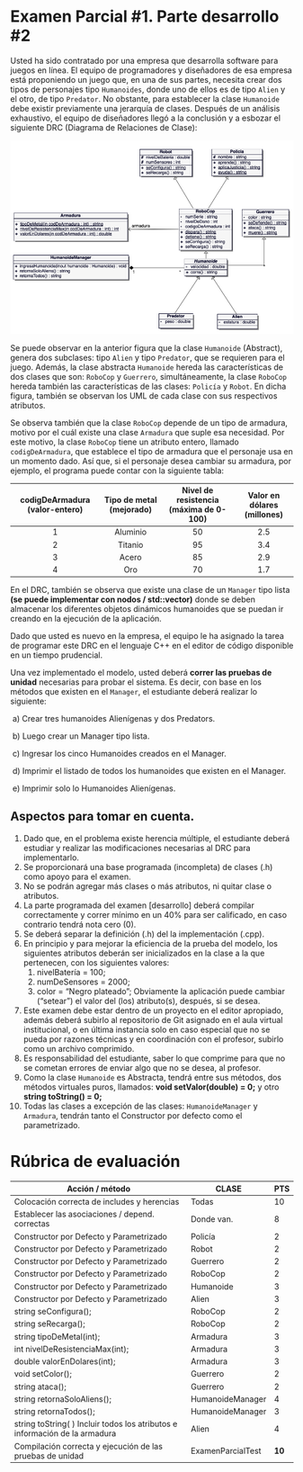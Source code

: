 # Examen Parcial #1. Parte desarrollo #2

Usted ha sido contratado por una empresa que desarrolla software para juegos en línea. El equipo de programadores y diseñadores de esa empresa está proponiendo un juego que, en una de sus partes, necesita crear dos tipos de personajes tipo `Humanoides`, donde uno de ellos es de tipo `Alien` y el otro, de tipo `Predator`.  No obstante, para establecer la clase `Humanoide` debe existir previamente una jerarquía de clases. Después de un análisis exhaustivo, el equipo de diseñadores llegó a la conclusión y a esbozar el siguiente DRC (Diagrama de Relaciones de Clase):

![uml-drc](uml-drc.png)

Se puede observar en la anterior figura que la clase `Humanoide` (Abstract), genera dos subclases: tipo `Alien` y tipo `Predator`, que se requieren para el juego.  Además, la clase abstracta `Humanoide` hereda las características de dos clases que son: `RoboCop` y `Guerrero`, simultáneamente, la clase `RoboCop` hereda también las características de las clases: `Policía` y `Robot`.  En dicha figura, también se observan los UML de cada clase con sus respectivos atributos. 

Se observa también que la clase `RoboCop` depende de un tipo de armadura, motivo por el cuál existe una clase `Armadura` que suple esa necesidad. Por este motivo, la clase `RoboCop` tiene un atributo entero, llamado `codigDeArmadura`, que establece el tipo de armadura que el personaje usa en un momento dado.  Así que, si el personaje desea cambiar su armadura, por ejemplo, el programa puede contar con la siguiente tabla:

| codigDeArmadura  (valor-entero) | Tipo de metal  (mejorado) | Nivel de resistencia  (máxima de 0-100) | Valor en dólares  (millones) |
| :-----------------------------: | :-----------------------: | :-------------------------------------: | :--------------------------: |
|                1                |         Aluminio          |                   50                    |             2.5              |
|                2                |          Titanio          |                   95                    |             3.4              |
|                3                |           Acero           |                   85                    |             2.9              |
|                4                |            Oro            |                   70                    |             1.7              |

En el DRC, también se observa que existe una clase de un `Manager` tipo lista **(se puede implementar con nodos / std::vector)** donde se deben almacenar los diferentes objetos dinámicos humanoides que se puedan ir creando en la ejecución de la aplicación.  

Dado que usted es nuevo en la empresa, el equipo le ha asignado la tarea de programar este DRC en el lenguaje C++ en el editor de código disponible en un tiempo prudencial. 

Una vez implementado el modelo, usted deberá **correr las pruebas de unidad** necesarias para probar el sistema.  Es decir, con base en los métodos que existen en el `Manager`, el estudiante deberá realizar lo siguiente: 

​	a) Crear tres humanoides Alienígenas y dos Predators.

​	b) Luego crear un Manager tipo lista. 

​	c) Ingresar los cinco Humanoides creados en el Manager. 

​	d) Imprimir el listado de todos los humanoides que existen en el Manager. 

​	e) Imprimir solo lo Humanoides Alienígenas.

## **Aspectos para tomar en cuenta**.

1. Dado que, en el problema existe herencia múltiple, el estudiante deberá estudiar y realizar las modificaciones necesarias al DRC para implementarlo.
2. Se proporcionará una base programada (incompleta) de clases (.h) como apoyo para el examen.
3. No se podrán agregar más clases o más atributos, ni quitar clase o atributos.
4. La parte programada del examen [desarrollo] deberá compilar correctamente y correr mínimo en un 40% para ser calificado, en caso contrario tendrá nota cero (0).
5. Se deberá separar la definición (.h) del la implementación (.cpp).
6. En principio y para mejorar la eficiencia de la prueba del modelo, los siguientes atributos deberán ser inicializados en la clase a la que pertenecen, con los siguientes valores: 
   1. nivelBatería = 100;
   2. numDeSensores = 2000;
   3. color = “Negro plateado”; Obviamente la aplicación puede cambiar (“setear”) el valor del (los) atributo(s), después, si se desea.
7. Este examen debe estar dentro de un proyecto en el editor apropiado, además deberá subirlo al repositorio de Git asignado en el aula virtual institucional, o en última instancia solo en caso especial que no se pueda por razones técnicas y en coordinación con el profesor, subirlo como un archivo comprimido.
8. Es responsabilidad del estudiante, saber lo que comprime para que no se cometan errores de enviar algo que no se desea, al profesor.
9. Como la clase `Humanoide` es Abstracta, tendrá entre sus métodos, dos métodos virtuales puros, llamados:  **void setValor(double) = 0;** y otro  **string toString() = 0;**
10. Todas las clases a excepción de las clases: `HumanoideManager` y `Armadura`, tendrán tanto el Constructor por defecto como el parametrizado.

# Rúbrica de evaluación

| **Acción / método**                                          | **CLASE**         | **PTS** |
| ------------------------------------------------------------ | ----------------- | ------- |
| Colocación correcta de includes y herencias                  | Todas             | 10      |
| Establecer las asociaciones / depend. correctas              | Donde van.        | 8       |
| Constructor por Defecto y Parametrizado                      | Policía           | 2       |
| Constructor por Defecto y Parametrizado                      | Robot             | 2       |
| Constructor por Defecto y Parametrizado                      | Guerrero          | 2       |
| Constructor por Defecto y Parametrizado                      | RoboCop           | 2       |
| Constructor por Defecto y Parametrizado                      | Humanoide         | 3       |
| Constructor por Defecto y Parametrizado                      | Alien             | 3       |
| string seConfigura();                                        | RoboCop           | 2       |
| string seRecarga();                                          | RoboCop           | 2       |
| string tipoDeMetal(int);                                     | Armadura          | 3       |
| int nivelDeResistenciaMax(int);                              | Armadura          | 3       |
| double valorEnDolares(int);                                  | Armadura          | 3       |
| void setColor();                                             | Guerrero          | 2       |
| string ataca();                                              | Guerrero          | 2       |
| string retornaSoloAliens();                                  | HumanoideManager  | 4       |
| string retornaTodos();                                       | HumanoideManager  | 3       |
| string toString( )     Incluir todos los atributos e información de la armadura | Alien             | 4       |
| Compilación correcta y ejecución de las pruebas de unidad    | ExamenParcialTest | **10**  |

